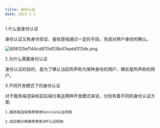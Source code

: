 ```yaml
---
title: 身份认证
date: 2023-2-1
---
```

1.什么是身份认证

身份认证又称身份验证、鉴权是指通过一定的手段，完成对用户身份的确认。

![806125ef144cd870df29b47eadd313de.png](https://s1.imagehub.cc/images/2023/02/01/806125ef144cd870df29b47eadd313de.png)

2.为什么需要身份认证

身份认证的目的，是为了确认当前所声称为某种身份的用户，确实是所声称的用户。

3.不同开发模式下的身份认证

对于服务端渲染和前后端分离这两种开发模式来说，分别有着不同的身份认证方案;

    1.服务端渲染推荐使用Session认证机制

    2.前后端分离推荐使用JWT认证机制
